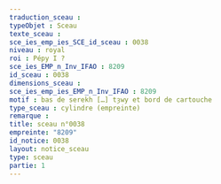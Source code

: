 ```yaml
---
traduction_sceau : 
typeObjet : Sceau
texte_sceau : 
sce_ies_emp_ies_SCE_id_sceau : 0038
niveau : royal 
roi : Pépy I ?
sce_ies_EMP_n_Inv_IFAO : 8209
id_sceau : 0038
dimensions_sceau : 
sce_ies_emp_ies_EMP_n_Inv_IFAO : 8209
motif : bas de serekh […] tȝwy et bord de cartouche
type_sceau : cylindre (empreinte)
remarque : 
title: sceau n°0038
empreinte: "8209"
id_notice: 0038
layout: notice_sceau
type: sceau
partie: 1
---
```

